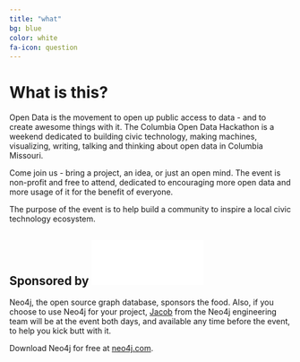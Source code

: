 ```yaml
---
title: "what"
bg: blue
color: white
fa-icon: question
---
```


# What is this?

Open Data is the movement to open up public access to data - and to create awesome things with it. The Columbia Open Data Hackathon is a weekend dedicated to building civic technology, making machines, visualizing, writing, talking and thinking about open data in Columbia Missouri.

Come join us - bring a project, an idea, or just an open mind. The event is non-profit and free to attend, dedicated to encouraging more open data and more usage of it for the benefit of everyone.

The purpose of the event is to help build a community to inspire a local civic technology ecosystem.


<h2>Sponsored by <a href="http://neo4j.com"><img src="img/neo4j_inverse.png" /></a></h2>

Neo4j, the open source graph database, sponsors the food. Also, if you choose to use Neo4j for your project, <a href="http://twitter.com/jakewins">Jacob</a> from the Neo4j engineering team will be at the event both days, and available any time before the event, to help you kick butt with it.

Download Neo4j for free at <a href="http://neo4j.com/download/">neo4j.com</a>.